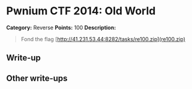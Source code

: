 # Pwnium CTF 2014: Old World

**Category:** Reverse
**Points:** 100
**Description:**
> Fond the flag [http://41.231.53.44:8282/tasks/re100.zip](re100.zip)

## Write-up


## Other write-ups


